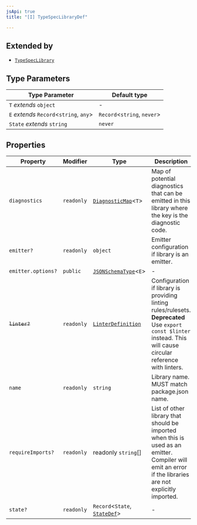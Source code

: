```yaml
---
jsApi: true
title: "[I] TypeSpecLibraryDef"

---
```

## Extended by

- [`TypeSpecLibrary`](TypeSpecLibrary.md)

## Type Parameters

| Type Parameter | Default type |
| ------ | ------ |
| `T` *extends* `object` | - |
| `E` *extends* `Record`<`string`, `any`\> | `Record`<`string`, `never`\> |
| `State` *extends* `string` | `never` |

## Properties

| Property | Modifier | Type | Description |
| ------ | ------ | ------ | ------ |
| `diagnostics` | `readonly` | [`DiagnosticMap`](../type-aliases/DiagnosticMap.md)<`T`\> | Map of potential diagnostics that can be emitted in this library where the key is the diagnostic code. |
| `emitter?` | `readonly` | `object` | Emitter configuration if library is an emitter. |
| `emitter.options?` | `public` | [`JSONSchemaType`](../type-aliases/JSONSchemaType.md)<`E`\> | - |
| ~~`linter?`~~ | `readonly` | [`LinterDefinition`](LinterDefinition.md) | Configuration if library is providing linting rules/rulesets. **Deprecated** Use `export const $linter` instead. This will cause circular reference with linters. |
| `name` | `readonly` | `string` | Library name. MUST match package.json name. |
| `requireImports?` | `readonly` | readonly `string`[] | List of other library that should be imported when this is used as an emitter. Compiler will emit an error if the libraries are not explicitly imported. |
| `state?` | `readonly` | `Record`<`State`, [`StateDef`](StateDef.md)\> | - |
